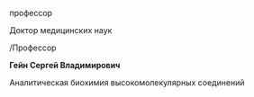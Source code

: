 профессор

Доктор медицинских наук

/Профессор

**Гейн Сергей Владимирович**

Аналитическая биохимия высокомолекулярных соединений